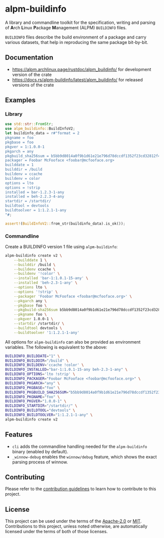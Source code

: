 # alpm-buildinfo

A library and commandline toolkit for the specification, writing and parsing of **A**rch **L**inux **P**ackage **M**anagement (ALPM) `BUILDINFO` files.

`BUILDINFO` files describe the build environment of a package and carry various datasets, that help in reproducing the same package bit-by-bit.

## Documentation

- <https://alpm.archlinux.page/rustdoc/alpm_buildinfo/> for development version of the crate
- <https://docs.rs/alpm-buildinfo/latest/alpm_buildinfo/> for released versions of the crate

## Examples

### Library

```rust
use std::str::FromStr;
use alpm_buildinfo::BuildInfoV2;
let buildinfo_data = r#"format = 2
pkgname = foo
pkgbase = foo
pkgver = 1:1.0.0-1
pkgarch = any
pkgbuild_sha256sum = b5bb9d8014a0f9b1d61e21e796d78dccdf1352f23cd32812f4850b878ae4944c
packager = Foobar McFooface <foobar@mcfooface.org>
builddate = 1
builddir = /build
buildenv = ccache
buildenv = color
options = lto
options = !strip
installed = bar-1.2.3-1-any
installed = beh-2.2.3-4-any
startdir = /startdir/
buildtool = devtools
buildtoolver = 1:1.2.1-1-any
"#;

assert!(BuildInfoV2::from_str(buildinfo_data).is_ok());
```

### Commandline

<!--
```bash
# use a custom, temporary directory for all generated files
test_tmpdir="$(mktemp --directory --suffix '.buildinfo-test')"
# set a custom, temporary output file location
BUILDINFO_OUTPUT_FILE="$(mktemp --tmpdir="$test_tmpdir" --suffix '-BUILDINFO' --dry-run)"
export BUILDINFO_OUTPUT_FILE
```
-->

Create a BUILDINFO version 1 file using `alpm-buildinfo`:

```bash
alpm-buildinfo create v2 \
    --builddate 1 \
    --builddir /build \
    --buildenv ccache \
    --buildenv '!color' \
    --installed 'bar-1:1.0.1-15-any' \
    --installed 'beh-2.3-1-any' \
    --options lto \
    --options '!strip' \
    --packager 'Foobar McFooface <foobar@mcfooface.org>' \
    --pkgarch any \
    --pkgbase foo \
    --pkgbuild-sha256sum b5bb9d8014a0f9b1d61e21e796d78dccdf1352f23cd32812f4850b878ae4944c \
    --pkgname foo \
    --pkgver 1.0.0-1 \
    --startdir /startdir/ \
    --buildtool devtools \
    --buildtoolver '1:1.2.1-1-any'
```

<!--

Asserts the contents of .BUILDINFO that is created above:

```bash
# set a custom, temporary file location for the expected output
BUILDINFO_OUTPUT_FILE_EXPECTED="$(mktemp --tmpdir="$test_tmpdir" --suffix '-BUILDINFO.expected' --dry-run)"

cat > "$BUILDINFO_OUTPUT_FILE_EXPECTED" <<EOF
format = 2
pkgname = foo
pkgbase = foo
pkgver = 1.0.0-1
pkgarch = any
pkgbuild_sha256sum = b5bb9d8014a0f9b1d61e21e796d78dccdf1352f23cd32812f4850b878ae4944c
packager = Foobar McFooface <foobar@mcfooface.org>
builddate = 1
builddir = /build
startdir = /startdir/
buildtool = devtools
buildtoolver = 1:1.2.1-1-any
buildenv = ccache
buildenv = !color
options = lto
options = !strip
installed = bar-1:1.0.1-15-any
installed = beh-2.3-1-any
EOF

diff --ignore-trailing-space "$BUILDINFO_OUTPUT_FILE" "$BUILDINFO_OUTPUT_FILE_EXPECTED"
```

-->

All options for `alpm-buildinfo` can also be provided as environment variables. The following is equivalent to the above:

```bash
BUILDINFO_BUILDDATE="1" \
BUILDINFO_BUILDDIR="/build" \
BUILDINFO_BUILDENV='ccache !color' \
BUILDINFO_INSTALLED="bar-1:1.0.1-15-any beh-2.3-1-any" \
BUILDINFO_OPTIONS='lto !strip' \
BUILDINFO_PACKAGER="Foobar McFooface <foobar@mcfooface.org>" \
BUILDINFO_PKGARCH="any" \
BUILDINFO_PKGBASE="foo" \
BUILDINFO_PKGBUILD_SHA256SUM="b5bb9d8014a0f9b1d61e21e796d78dccdf1352f23cd32812f4850b878ae4944c" \
BUILDINFO_PKGNAME="foo" \
BUILDINFO_PKGVER="1.0.0-1" \
BUILDINFO_STARTDIR="/startdir/" \
BUILDINFO_BUILDTOOL="devtools" \
BUILDINFO_BUILDTOOLVER="1:1.2.1-1-any" \
alpm-buildinfo create v2
```

<!--

Asserts the contents of .BUILDINFO that is created above:

```bash
cat > "$BUILDINFO_OUTPUT_FILE_EXPECTED" <<EOF
format = 2
pkgname = foo
pkgbase = foo
pkgver = 1.0.0-1
pkgarch = any
pkgbuild_sha256sum = b5bb9d8014a0f9b1d61e21e796d78dccdf1352f23cd32812f4850b878ae4944c
packager = Foobar McFooface <foobar@mcfooface.org>
builddate = 1
builddir = /build
startdir = /startdir/
buildtool = devtools
buildtoolver = 1:1.2.1-1-any
buildenv = ccache
buildenv = !color
options = lto
options = !strip
installed = bar-1:1.0.1-15-any
installed = beh-2.3-1-any
EOF

diff --ignore-trailing-space "$BUILDINFO_OUTPUT_FILE" "$BUILDINFO_OUTPUT_FILE_EXPECTED"
rm -r -- "$test_tmpdir"
```

-->

## Features

- `cli` adds the commandline handling needed for the `alpm-buildinfo` binary (enabled by default).
- `_winnow-debug` enables the `winnow/debug` feature, which shows the exact parsing process of winnow.

## Contributing

Please refer to the [contribution guidelines] to learn how to contribute to this project.

## License

This project can be used under the terms of the [Apache-2.0] or [MIT].
Contributions to this project, unless noted otherwise, are automatically licensed under the terms of both of those licenses.

[contribution guidelines]: ../CONTRIBUTING.md
[Apache-2.0]: ../LICENSES/Apache-2.0.txt
[MIT]: ../LICENSES/MIT.txt

